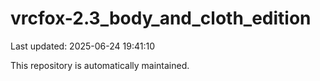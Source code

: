 # vrcfox-2.3_body_and_cloth_edition

Last updated: 2025-06-24 19:41:10

This repository is automatically maintained.
